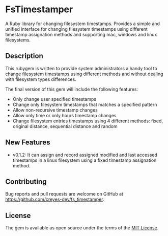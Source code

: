 # FsTimestamper

A Ruby library for changing filesystem timestamps. Provides a simple and unified interface for changing filesystem timestamps using different timestamp assignation methods and supporting mac, windows and linux filesystems.

## Description

This rubygem is written to provide system administrators a handy tool to change filesystem timestamps using different methods and without dealing with filesystem types differences. 

The final version of this gem will include the following features:
- Only change user specified timestamps
- Change only filesystem timestamps that matches a specified pattern
- Allow non-recursive timestamp changes
- Allow only time or only hours timestamp changes
- Change filesystem entries timestamps using 4 different methods: fixed, original distance, sequential distance and random

## New Features

- v0.1.2: It can assign and record assigned modified and last accessed timestamps in a linux filesystem using a fixed timestamp assignation method. 

## Contributing

Bug reports and pull requests are welcome on GitHub at https://github.com/creyes-dev/fs_timestamper.

## License

The gem is available as open source under the terms of the [MIT License](https://opensource.org/licenses/MIT).
